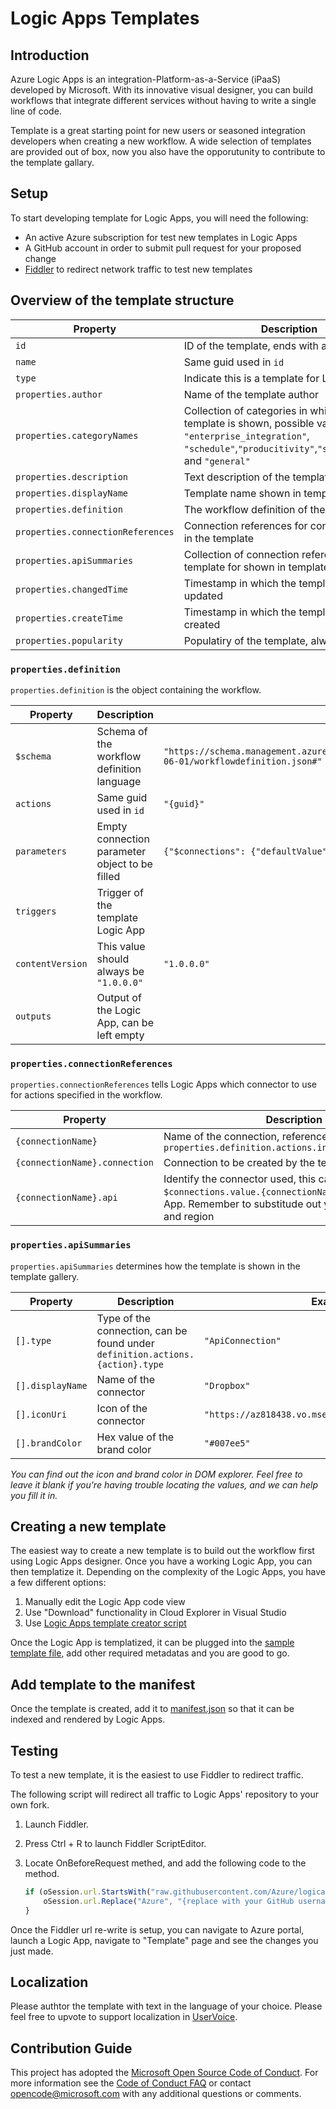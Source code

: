 # Logic Apps Templates

## Introduction
Azure Logic Apps is an integration-Platform-as-a-Service (iPaaS) developed by Microsoft. With its innovative visual designer, you can build workflows that integrate different services without having to write a single line of code.

Template is a great starting point for new users or seasoned integration developers when creating a new workflow. A wide selection of templates are provided out of box, now you also have the opporutunity to contribute to the template gallary.

## Setup
To start developing template for Logic Apps, you will need the following:

* An active Azure subscription for test new templates in Logic Apps
* A GitHub account in order to submit pull request for your proposed change
* [Fiddler](http://www.telerik.com/fiddler) to redirect network traffic to test new templates

## Overview of the template structure

| Property                          | Description                                              | Example |
| --------------------------------- | -------------------------------------------------------- | --------------- |
| `id`                              | ID of the template, ends with a guid                     | `"/providers/Microsoft.Logic/galleries/public/templates/{guid}"` |
| `name`                            | Same guid used in `id`                                   | `"{guid}"` |
| `type`                            | Indicate this is a template for Logic Apps               | `Microsoft.Logic/galleries/templates` |
| `properties.author`               | Name of the template author                              | `"Jane Doe"` |
| `properties.categoryNames`        | Collection of categories in which the template is shown, possible values are `"enterprise_integration"`, `"schedule"`,`"producitivity"`,`"social"`,`"sync"`, and `"general"` | `["enterprise_integration", "sync"]` |
| `properties.description`          | Text description of the template                         | `"A useful template"` | 
| `properties.displayName`          | Template name shown in template gallery                  | `"Sync CRM with SQL"` |
| `properties.definition`           | The workflow definition of the template                  | See below |
| `properties.connectionReferences` | Connection references for connector used in the template | See below |
| `properties.apiSummaries`         | Collection of connection referenced in the template for shown in template gallery | |
| `properties.changedTime`          | Timestamp in which the template was updated              | `"2017-07-05T00:00:52.000Z` |
| `properties.createTime`           | Timestamp in which the template was created              | `"2017-07-05T00:00:52.000Z` |
| `properties.popularity`           | Populatiry of the template, always use `99`              | `99` |

### `properties.definition`
`properties.definition` is the object containing the workflow.

| Property         | Description                                    | Example |
| ---------------- | ---------------------------------------------- | --------------- |
| `$schema`        | Schema of the workflow definition language     | `"https://schema.management.azure.com/providers/Microsoft.Logic/schemas/2016-06-01/workflowdefinition.json#"` |
| `actions`        | Same guid used in `id`                         | `"{guid}"` |
| `parameters`     | Empty connection parameter object to be filled | `{"$connections": {"defaultValue": {}, "type": "Object"}` |
| `triggers`       | Trigger of the template Logic App              | |
| `contentVersion` | This value should always be `"1.0.0.0"`        | `"1.0.0.0"` |
| `outputs`        | Output of the Logic App, can be left empty     | | 

### `properties.connectionReferences`
`properties.connectionReferences` tells Logic Apps which connector to use for actions specified in the workflow.

| Property                      | Description                                | Example  |
| ----------------------------- | ------------------------------------------ | --------------- |
| `{connectionName}`            | Name of the connection, referenced by `properties.definition.actions.input.host.connection` | `"azurequeues"` |
| `{connectionName}.connection` | Connection to be created by the template user | `{"id": ""}` |
| `{connectionName}.api`        | Identify the connector used, this can be found under `$connections.value.{connectionName}.id` of your Logic App. Remember to substitude out your subscription and region  | `/subscriptions/{0}/providers/Microsoft.Web/locations/{1}/managedApis/azurequeues` |

### `properties.apiSummaries`
`properties.apiSummaries` determines how the template is shown in the template gallery.

| Property         | Description                                | Example  |
| ---------------- | ------------------------------------------ | --------------- |
| `[].type`        | Type of the connection, can be found under `definition.actions.{action}.type` | `"ApiConnection"` |
| `[].displayName` | Name of the connector | `"Dropbox"` |
| `[].iconUri`     | Icon of the connector  | `"https://az818438.vo.msecnd.net/icons/dropbox.png"` |
| `[].brandColor`  | Hex value of the brand color | `"#007ee5"` |

*You can find out the icon and brand color in DOM explorer. Feel free to leave it blank if you're having trouble locating the values, and we can help you fill it in.*

## Creating a new template
The easiest way to create a new template is to build out the workflow first using Logic Apps designer. Once you have a working Logic App, you can then templatize it. Depending on the complexity of the Logic Apps, you have a few different options:

1. Manually edit the Logic App code view
1. Use "Download" functionality in Cloud Explorer in Visual Studio
1. Use [Logic Apps template creator script](https://github.com/jeffhollan/LogicAppTemplateCreator)

Once the Logic App is templatized, it can be plugged into the [sample template file](sample.json), add other required metadatas and you are good to go.

## Add template to the manifest
Once the template is created, add it to [manifest.json](manifest.json) so that it can be indexed and rendered by Logic Apps.

## Testing
To test a new template, it is the easiest to use Fiddler to redirect traffic.

The following script will redirect all traffic to Logic Apps' repository to your own fork.

1. Launch Fiddler.
1. Press Ctrl + R to launch Fiddler ScriptEditor.
1. Locate OnBeforeRequest methed, and add the following code to the method.

    ```javascript
    if (oSession.url.StartsWith("raw.githubusercontent.com/Azure/logicapps")) {
        oSession.url.Replace("Azure", "{replace with your GitHub username}");
    }
    ```

Once the Fiddler url re-write is setup, you can navigate to Azure portal, launch a Logic App, navigate to "Template" page and see the changes you just made.

## Localization
Please authtor the template with text in the language of your choice. Please feel free to upvote to support localization in [UserVoice](https://feedback.azure.com/forums/287593-logic-apps/suggestions/20495815-support-localization-for-public-templates).

## Contribution Guide
This project has adopted the [Microsoft Open Source Code of Conduct](https://opensource.microsoft.com/codeofconduct/). For more information see the [Code of Conduct FAQ](https://opensource.microsoft.com/codeofconduct/faq/) or contact [opencode@microsoft.com](mailto:opencode@microsoft.com) with any additional questions or comments.
